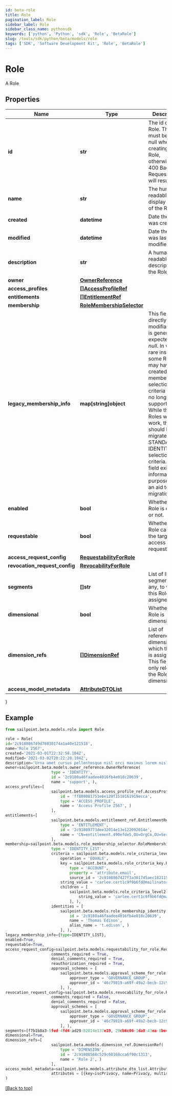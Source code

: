 ```yaml
---
id: beta-role
title: Role
pagination_label: Role
sidebar_label: Role
sidebar_class_name: pythonsdk
keywords: ['python', 'Python', 'sdk', 'Role', 'BetaRole']
slug: /tools/sdk/python/beta/models/role
tags: ['SDK', 'Software Development Kit', 'Role', 'BetaRole']
---
```


# Role

A Role

## Properties

| Name | Type | Description | Notes |
| --- | --- | --- | --- |
| **id** | **str** | The id of the Role. This field must be left null when creating an Role, otherwise a 400 Bad Request error will result. | [optional] |
| **name** | **str** | The human-readable display name of the Role | [required] |
| **created** | **datetime** | Date the Role was created | [optional] [readonly] |
| **modified** | **datetime** | Date the Role was last modified. | [optional] [readonly] |
| **description** | **str** | A human-readable description of the Role | [optional] |
| **owner** | [**OwnerReference**](owner-reference) |  | [required] |
| **access_profiles** | [**[]AccessProfileRef**](access-profile-ref) |  | [optional] |
| **entitlements** | [**[]EntitlementRef**](entitlement-ref) |  | [optional] |
| **membership** | [**RoleMembershipSelector**](role-membership-selector) |  | [optional] |
| **legacy_membership_info** | **map[string]object** | This field is not directly modifiable and is generally expected to be _null_. In very rare instances, some Roles may have been created using membership selection criteria that are no longer fully supported. While these Roles will still work, they should be migrated to STANDARD or IDENTITY_LIST selection criteria. This field exists for informational purposes as an aid to such migration. | [optional] |
| **enabled** | **bool** | Whether the Role is enabled or not. | [optional] [default to False] |
| **requestable** | **bool** | Whether the Role can be the target of access requests. | [optional] [default to False] |
| **access_request_config** | [**RequestabilityForRole**](requestability-for-role) |  | [optional] |
| **revocation_request_config** | [**RevocabilityForRole**](revocability-for-role) |  | [optional] |
| **segments** | **[]str** | List of IDs of segments, if any, to which this Role is assigned. | [optional] |
| **dimensional** | **bool** | Whether the Role is dimensional. | [optional] [default to False] |
| **dimension_refs** | [**[]DimensionRef**](dimension-ref) | List of references to dimensions to which this Role is assigned. This field is only relevant if the Role is dimensional. | [optional] |
| **access_model_metadata** | [**AttributeDTOList**](attribute-dto-list) |  | [optional] |

}

## Example

```python
from sailpoint.beta.models.role import Role

role = Role(
id='2c918086749d78830174a1a40e121518',
name='Role 2567',
created='2021-03-01T22:32:58.104Z',
modified='2021-03-02T20:22:28.104Z',
description='Urna amet cursus pellentesque nisl orci maximus lorem nisl euismod fusce morbi placerat adipiscing maecenas nisi tristique et metus et lacus sed morbi nunc nisl maximus magna arcu varius sollicitudin elementum enim maecenas nisi id ipsum tempus fusce diam ipsum tortor.',
owner=sailpoint.beta.models.owner_reference.OwnerReference(
                    type = 'IDENTITY',
                    id = '2c9180a46faadee4016fb4e018c20639',
                    name = 'support', ),
access_profiles=[
                    sailpoint.beta.models.access_profile_ref.AccessProfileRef(
                        id = 'ff808081751e6e129f1518161919ecca',
                        type = 'ACCESS_PROFILE',
                        name = 'Access Profile 2567', )
                    ],
entitlements=[
                    sailpoint.beta.models.entitlement_ref.EntitlementRef(
                        type = 'ENTITLEMENT',
                        id = '2c91809773dee32014e13e122092014e',
                        name = 'CN=entitlement.490efde5,OU=OrgCo,OU=ServiceDept,DC=HQAD,DC=local', )
                    ],
membership=sailpoint.beta.models.role_membership_selector.RoleMembershipSelector(
                    type = 'IDENTITY_LIST',
                    criteria = sailpoint.beta.models.role_criteria_level1.RoleCriteriaLevel1(
                        operation = 'EQUALS',
                        key = sailpoint.beta.models.role_criteria_key.RoleCriteriaKey(
                            type = 'ACCOUNT',
                            property = 'attribute.email',
                            source_id = '2c9180867427f3a301745aec18211519', ),
                        string_value = 'carlee.cert1c9f9b6fd@mailinator.com',
                        children = [
                            sailpoint.beta.models.role_criteria_level2.RoleCriteriaLevel2(
                                string_value = 'carlee.cert1c9f9b6fd@mailinator.com', )
                            ], ),
                    identities = [
                        sailpoint.beta.models.role_membership_identity.RoleMembershipIdentity(
                            id = '2c9180a46faadee4016fb4e018c20639',
                            name = 'Thomas Edison',
                            alias_name = 't.edison', )
                        ], ),
legacy_membership_info={type=IDENTITY_LIST},
enabled=True,
requestable=True,
access_request_config=sailpoint.beta.models.requestability_for_role.RequestabilityForRole(
                    comments_required = True,
                    denial_comments_required = True,
                    reauthorization_required = True,
                    approval_schemes = [
                        sailpoint.beta.models.approval_scheme_for_role.ApprovalSchemeForRole(
                            approver_type = 'GOVERNANCE_GROUP',
                            approver_id = '46c79819-a69f-49a2-becb-12c971ae66c6', )
                        ], ),
revocation_request_config=sailpoint.beta.models.revocability_for_role.RevocabilityForRole(
                    comments_required = False,
                    denial_comments_required = False,
                    approval_schemes = [
                        sailpoint.beta.models.approval_scheme_for_role.ApprovalSchemeForRole(
                            approver_type = 'GOVERNANCE_GROUP',
                            approver_id = '46c79819-a69f-49a2-becb-12c971ae66c6', )
                        ], ),
segments=[f7b1b8a3-5fed-4fd4-ad29-82014e137e19, 29cb6c06-1da8-43ea-8be4-b3125f248f2a],
dimensional=True,
dimension_refs=[
                    sailpoint.beta.models.dimension_ref.DimensionRef(
                        type = 'DIMENSION',
                        id = '2c91808568c529c60168cca6f90c1313',
                        name = 'Role 2', )
                    ],
access_model_metadata=sailpoint.beta.models.attribute_dto_list.AttributeDTOList(
                    attributes = [{key=iscPrivacy, name=Privacy, multiselect=false, status=active, type=governance, objectTypes=[all], description=Specifies the level of privacy associated with an access item., values=[{value=public, name=Public, status=active}]}], )
)

```

[[Back to top]](#)
